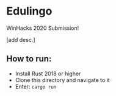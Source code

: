 # Edulingo
WinHacks 2020 Submission!

[add desc.]

## How to run:
* Install Rust 2018 or higher
* Clone this directory and navigate to it
* Enter: ``` cargo run ```
